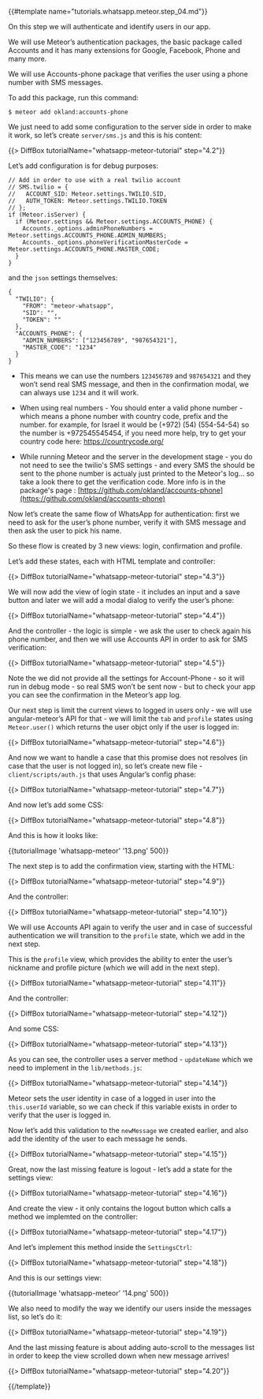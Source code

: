 {{#template name="tutorials.whatsapp.meteor.step_04.md"}}

On this step we will authenticate and identify users in our app.

We will use Meteor’s authentication packages, the basic package called Accounts and it has many extensions for Google, Facebook, Phone and many more.

We will use Accounts-phone package that verifies the user using a phone number with SMS messages.

To add this package, run this command:

    $ meteor add okland:accounts-phone

We just need to add some configuration to the server side in order to make it work, so let’s create `server/sms.js` and this is his content:

{{> DiffBox tutorialName="whatsapp-meteor-tutorial" step="4.2"}}

Let’s add configuration is for debug purposes:

    // Add in order to use with a real twilio account
    // SMS.twilio = {
    //   ACCOUNT_SID: Meteor.settings.TWILIO.SID,
    //   AUTH_TOKEN: Meteor.settings.TWILIO.TOKEN
    // };
    if (Meteor.isServer) {
      if (Meteor.settings && Meteor.settings.ACCOUNTS_PHONE) {
        Accounts._options.adminPhoneNumbers = Meteor.settings.ACCOUNTS_PHONE.ADMIN_NUMBERS;
        Accounts._options.phoneVerificationMasterCode = Meteor.settings.ACCOUNTS_PHONE.MASTER_CODE;
      }
    }

and the `json` settings themselves:

    {
      "TWILIO": {
        "FROM": "meteor-whatsapp",
        "SID": "",
        "TOKEN": ""
      },
      "ACCOUNTS_PHONE": {
        "ADMIN_NUMBERS": ["123456789", "987654321"],
        "MASTER_CODE": "1234"
      }
    }


* This means we can use the numbers `123456789` and `987654321` and they won’t send real SMS message, and then in the confirmation modal, we can always use `1234` and it will work.

* When using real numbers - You should enter a valid phone number - which means a phone number with country code, prefix and the number. for example, for Israel it would be (+972) (54) (554-54-54) so the number is +972545545454, if you need more help, try to get your country code here: https://countrycode.org/ 
 

* While running Meteor and the server in the development stage - you do not need to see the twilio's SMS settings - and every SMS the should be sent to the phone number is actualy just printed to the Meteor's log... so take a look there to get the verification code. 
More info is in the package's page : [https://github.com/okland/accounts-phone](https://github.com/okland/accounts-phone)

Now let’s create the same flow of WhatsApp for authentication: first we need to ask for the user’s phone number, verify it with SMS message and then ask the user to pick his name.

So these flow is created by 3 new views: login, confirmation and profile.

Let’s add these states, each with HTML template and controller:

{{> DiffBox tutorialName="whatsapp-meteor-tutorial" step="4.3"}}

We will now add the view of login state - it includes an input and a save button and later we will add a modal dialog to verify the user’s phone:

{{> DiffBox tutorialName="whatsapp-meteor-tutorial" step="4.4"}}

And the controller - the logic is simple - we ask the user to check again his phone number, and then we will use Accounts API in order to ask for SMS verification:

{{> DiffBox tutorialName="whatsapp-meteor-tutorial" step="4.5"}}

Note the we did not provide all the settings for Account-Phone - so it will run in debug mode - so real SMS won’t be sent now - but to check your app you can see the confirmation in the Meteor’s app log.

Our next step is limit the current views to logged in users only - we will use angular-meteor’s API for that - we will limit the `tab` and `profile` states using `Meteor.user()` which returns the user objct only if the user is logged in:

{{> DiffBox tutorialName="whatsapp-meteor-tutorial" step="4.6"}}

And now we want to handle a case that this promise does not resolves (in case that the user is not logged in), so let’s create new file - `client/scripts/auth.js` that uses Angular’s config phase:

{{> DiffBox tutorialName="whatsapp-meteor-tutorial" step="4.7"}}

And now let’s add some CSS:

{{> DiffBox tutorialName="whatsapp-meteor-tutorial" step="4.8"}}

And this is how it looks like:

{{tutorialImage 'whatsapp-meteor' '13.png' 500}}

The next step is to add the confirmation view, starting with the HTML:

{{> DiffBox tutorialName="whatsapp-meteor-tutorial" step="4.9"}}

And the controller:

{{> DiffBox tutorialName="whatsapp-meteor-tutorial" step="4.10"}}

We will use Accounts API again to verify the user and in case of successful authentication we will transition to the `profile` state, which we add in the next step.

This is the `profile` view, which provides the ability to enter the user’s nickname and profile picture (which we will add in the next step).

{{> DiffBox tutorialName="whatsapp-meteor-tutorial" step="4.11"}}

And the controller:

{{> DiffBox tutorialName="whatsapp-meteor-tutorial" step="4.12"}}

And some CSS:

{{> DiffBox tutorialName="whatsapp-meteor-tutorial" step="4.13"}}

As you can see, the controller uses a server method - `updateName` which we need to implement in the `lib/methods.js`:

{{> DiffBox tutorialName="whatsapp-meteor-tutorial" step="4.14"}}

Meteor sets the user identity in case of a logged in user into the `this.userId` variable, so we can check if this variable exists in order to verify that the user is logged in.

Now let’s add this validation to the `newMessage` we created earlier, and also add the identity of the user to each message he sends.

{{> DiffBox tutorialName="whatsapp-meteor-tutorial" step="4.15"}}

Great, now the last missing feature is logout - let’s add a state for the settings view:

{{> DiffBox tutorialName="whatsapp-meteor-tutorial" step="4.16"}}

And create the view - it only contains the logout button which calls a method we implemted on the controller:

{{> DiffBox tutorialName="whatsapp-meteor-tutorial" step="4.17"}}

And let’s implement this method inside the `SettingsCtrl`:

{{> DiffBox tutorialName="whatsapp-meteor-tutorial" step="4.18"}}

And this is our settings view:

{{tutorialImage 'whatsapp-meteor' '14.png' 500}}

We also need to modify the way we identify our users inside the messages list, so let’s do it:

{{> DiffBox tutorialName="whatsapp-meteor-tutorial" step="4.19"}}

And the last missing feature is about adding auto-scroll to the messages list in order to keep the view scrolled down when new message arrives!

{{> DiffBox tutorialName="whatsapp-meteor-tutorial" step="4.20"}}


{{/template}}

